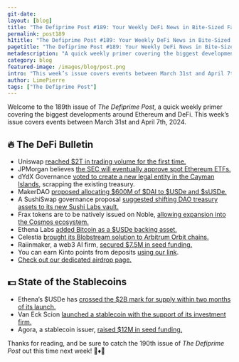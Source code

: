 ```yaml
---
git-date:
layout: [blog]
title: "The Defiprime Post #189: Your Weekly DeFi News in Bite-Sized Fashion"
permalink: post189
h1title: "The Defiprime Post #189: Your Weekly DeFi News in Bite-Sized Fashion"
pagetitle: "The Defiprime Post #189: Your Weekly DeFi News in Bite-Sized Fashion"
metadescription: "A quick weekly primer covering the biggest developments around Ethereum and DeFi. This week’s issue covers events between March 31st and April 7th, 2024"
category: blog
featured-image: /images/blog/post.png
intro: "This week’s issue covers events between March 31st and April 7th, 2024"
author: LimePierre
tags: ["The Defiprime Post"]
---
```

 
Welcome to the 189th issue of _The Defiprime Post_, a quick weekly primer covering the biggest developments around Ethereum and DeFi. This week’s issue covers events between March 31st and April 7th, 2024.


## 🔥 The DeFi Bulletin

* Uniswap [reached $2T in trading volume for the first time.](https://www.theblock.co/post/286679/uniswap-hits-a-historic-2-trillion-in-trading-volume)
* JPMorgan believes [the SEC will eventually approve spot Ethereum ETFs.](https://www.theblock.co/post/286718/sec-spot-ethereum-etf-jpmorgan)
* dYdX Governance [voted to create a new legal entity in the Cayman Islands](https://www.theblock.co/post/285952/dydx-set-up-legal-entity-in-cayman-islands-scrap-existing-treasury?utm_source=telegram1&utm_medium=social), scrapping the existing treasury.
* MakerDAO [proposed allocating $600M of $DAI to $USDe and $sUSDe.](v)
* A SushiSwap governance proposal [suggested shifting DAO treasury assets to its new Sushi Labs vault.](https://www.theblock.co/post/286661/sushiswap-governance-proposal-suggests-shifting-dao-treasury-assets-to-new-sushi-labs-vault)
* Frax tokens are to be natively issued on Noble, [allowing expansion into the Cosmos ecosystem.](https://www.theblock.co/post/286205/frax-tokens-to-be-natively-issued-on-noble-expanding-into-cosmos-ecosystem?utm_source=telegram1&utm_medium=social)
* Ethena Labs [added Bitcoin as a $USDe backing asset.](v)
* Celestia [brought its Blobstream solution to Arbitrum Orbit chains.](https://www.theblock.co/post/285984/celestia-blobstream-arbitrum?utm_source=telegram1&utm_medium=social)
* Raiinmaker, a web3 AI firm, [secured $7.5M in seed funding.](https://www.theblock.co/post/285900/jump-capital-7-5-million-seed-round-web3-ai-firm-raiinmaker?utm_source=telegram1&utm_medium=social)
* You can earn Kinto points from deposits [using our link](https://engen.kinto.xyz/?ref=b30eb).
* [Check out our dedicated airdrop page.](https://defiprime.com/crypto-airdrops)


## 💵 State of the Stablecoins

* Ethena’s $USDe has [crossed the $2B mark for supply within two months of its launch.](https://www.theblock.co/post/286640/ethena-usde-stablecoin-crosses-2-billion-supply)
* Van Eck Scion [launched a stablecoin with the support of its investment firm.](https://www.bloomberg.com/news/articles/2024-04-02/van-eck-scion-launches-stablecoin-with-investment-firm-s-support?srnd=undefined&sref=uid1evr7&s=35)
* Agora, a stablecoin issuer, [raised $12M in seed funding.](https://www.theblock.co/post/286125/dragonfly-leads-12-million-seed-round-for-stablecoin-issuer-agora-report?utm_source=rss&utm_medium=rss)

Thanks for reading, and be sure to catch the 190th issue of _The Defiprime Post_ out this time next week! 👋♦️👋